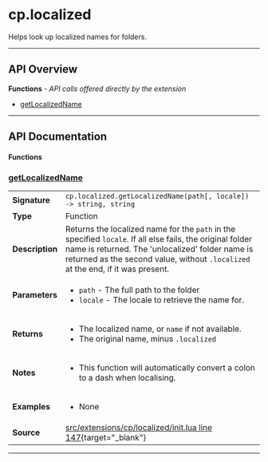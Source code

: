 # cp.localized

Helps look up localized names for folders.

---

## API Overview
**Functions** - _API calls offered directly by the extension_
 * [getLocalizedName](#getlocalizedname)


---

## API Documentation

#### Functions


### [getLocalizedName](#getlocalizedname)

|                                             |                                                                                     |
| --------------------------------------------|-------------------------------------------------------------------------------------|
| **Signature**                               | `cp.localized.getLocalizedName(path[, locale]) -> string, string`                                                                    |
| **Type**                                    | Function                                                                     |
| **Description**                             | Returns the localized name for the `path` in the specified `locale`. If all else fails, the original folder name is returned. The 'unlocalized' folder name is returned as the second value, without `.localized` at the end, if it was present.                                                                     |
| **Parameters**                              | <ul><li>`path`           - The full path to the folder</li><li>`locale`         - The locale to retrieve the name for.</li></ul> |
| **Returns**                                 | <ul><li>The localized name, or `name` if not available.</li><li>The original name, minus `.localized`</li></ul>          |
| **Notes**                                   | <ul><li>This function will automatically convert a colon to a dash when localising.</li></ul> |
| **Examples**                                | <ul><li>None</li></ul> |
| **Source**                                  | [src/extensions/cp/localized/init.lua line 147](https://github.com/CommandPost/CommandPost/blob/develop/src/extensions/cp/localized/init.lua#L147){target="_blank"} |

---

